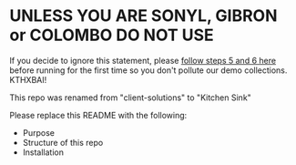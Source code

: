 # UNLESS YOU ARE SONYL, GIBRON or COLOMBO DO NOT USE

If you decide to ignore this statement, please [follow steps 5 and 6 here](https://docs.google.com/a/livefyre.com/document/d/13DMSQAa5G6RjIhjDL85p7Lphl-KLspRim6SOMgkNoTo/edit#heading=h.ozu7f54act03) before running for the first time so you don't pollute our demo collections. KTHXBAI! 

This repo was renamed from "client-solutions" to "Kitchen Sink"

Please replace this README with the following:
* Purpose
* Structure of this repo
* Installation
